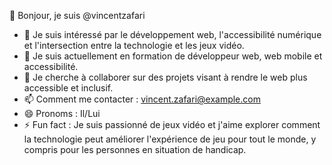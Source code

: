👋 Bonjour, je suis @vincentzafari  
- 👀 Je suis intéressé par le développement web, l'accessibilité numérique et l'intersection entre la technologie et les jeux vidéo.  
- 🌱 Je suis actuellement en formation de développeur web, web mobile et accessibilité.  
- 💞️ Je cherche à collaborer sur des projets visant à rendre le web plus accessible et inclusif.  
- 📫 Comment me contacter : [vincent.zafari@example.com](mailto:vincent.zafari@example.com)  
- 😄 Pronoms : Il/Lui  
- ⚡ Fun fact : Je suis passionné de jeux vidéo et j'aime explorer comment la technologie peut améliorer l'expérience de jeu pour tout le monde, y compris pour les personnes en situation de handicap.
